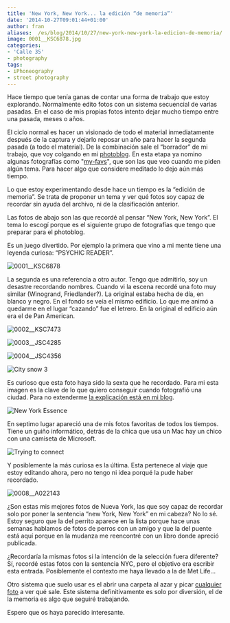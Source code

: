 ```yaml
---
title: 'New York, New York... la edición “de memoria”'
date: '2014-10-27T09:01:44+01:00'
author: fran
aliases:  /es/blog/2014/10/27/new-york-new-york-la-edicion-de-memoria/
image: 0001__KSC6878.jpg
categories:
- 'Calle 35'
- photography
tags:
- iPhoneography 
- street photography
---
```


Hace tiempo que tenía ganas de contar una forma de trabajo que estoy explorando. Normalmente edito fotos con un sistema secuencial de varias pasadas. En el caso de mis propias fotos intento dejar mucho tiempo entre una pasada, meses o años.

El ciclo normal es hacer un visionado de todo el material inmediatamente después de la captura y dejarlo reposar un año para hacer la segunda pasada (a todo el material). De la combinación sale el “borrador” de mi trabajo, que voy colgando en mi [photoblog](http://justpictures.es/). En esta etapa ya nomino algunas fotografías como "[my-favs](https://justpictures.es/archives/tags/myfavs/)", que son las que veo cuando me piden algún tema. Para hacer algo que considere meditado lo dejo aún más tiempo.

Lo que estoy experimentando desde hace un tiempo es la “edición de memoria”. Se trata de proponer un tema y ver qué fotos soy capaz de recordar sin ayuda del archivo, ni de la clasificación anterior.

Las fotos de abajo son las que recordé al pensar “New York, New York”. El tema lo escogí porque es el siguiente grupo de fotografías que tengo que preparar para el photoblog.

Es un juego divertido. Por ejemplo la primera que vino a mi mente tiene una leyenda curiosa: “PSYCHIC READER”.  

![0001__KSC6878](0001__KSC6878.jpg)

La segunda es una referencia a otro autor. Tengo que admitirlo, soy un desastre recordando nombres. Cuando vi la escena recordé una foto muy similar (Winogrand, Friedlander?). La original estaba hecha de día, en blanco y negro. En el fondo se veía el mismo edificio. Lo que me animó a quedarme en el lugar “cazando” fue el letrero. En la original el edificio aún era el de Pan American.  

![0002__KSC7473](0002__KSC7473.jpg)

![0003__JSC4285](0003__JSC4285.jpg)

![0004__JSC4356](0004__JSC4356.jpg)

![City snow 3](0005__JSC5774.jpg)

Es curioso que esta foto haya sido la sexta que he recordado. Para mi esta imagen es la clave de lo que quiero conseguir cuando fotografió una ciudad. Para no extenderme [la explicación está en mi blog](/es/blog/2011/03/31/my-very-special-photo-new-york-essence/).  

![New York Essence](0006__KSC6440.jpg)

En septimo lugar apareció una de mis fotos favoritas de todos los tiempos. Tiene un guiño informático, detrás de la chica que usa un Mac hay un chico con una camiseta de Microsoft.  

![Trying to connect](0007__KSC6905_DxO.jpg)

Y posiblemente la más curiosa es la última. Esta pertenece al viaje que estoy editando ahora, pero no tengo ni idea porqué la pude haber recordado.

![0008__A022143](0008__A022143.jpg)

¿Son estas mis mejores fotos de Nueva York, las que soy capaz de recordar solo por poner la sentencia “new York, New York” en mi cabeza? No lo sé. Estoy seguro que la del perrito aparece en la lista porque hace unas semanas hablamos de fotos de perros con un amigo y que la del puente está aquí porque en la mudanza me reencontré con un libro donde apreció publicada.

¿Recordaría la mismas fotos si la intención de la selección fuera diferente? Sí, recordé estas fotos con la sentencia NYC, pero el objetivo era escribir esta entrada. Posiblemente el contexto me haya llevado a la de Met Life…

Otro sistema que suelo usar es el abrir una carpeta al azar y picar [cualquier foto](http://thefoolonthehill.fransimo.info/tag/reencuentros/) a ver qué sale. Este sistema definitivamente es solo por diversión, el de la memoria es algo que seguiré trabajando.

Espero que os haya parecido interesante.